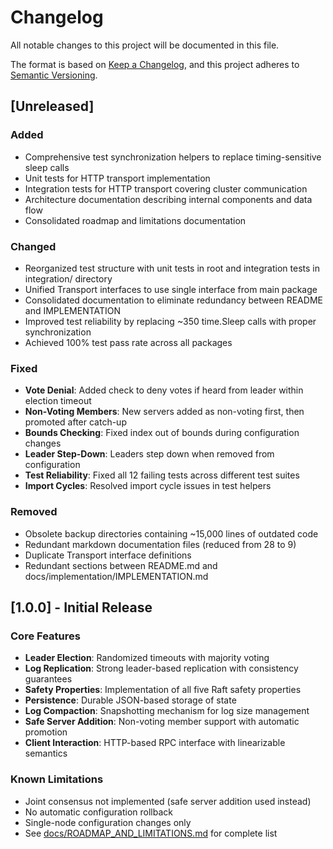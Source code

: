 # Changelog

All notable changes to this project will be documented in this file.

The format is based on [Keep a Changelog](https://keepachangelog.com/en/1.1.0/),
and this project adheres to [Semantic Versioning](https://semver.org/spec/v2.0.0.html).

## [Unreleased]

### Added
- Comprehensive test synchronization helpers to replace timing-sensitive sleep calls
- Unit tests for HTTP transport implementation
- Integration tests for HTTP transport covering cluster communication
- Architecture documentation describing internal components and data flow
- Consolidated roadmap and limitations documentation

### Changed
- Reorganized test structure with unit tests in root and integration tests in integration/ directory
- Unified Transport interfaces to use single interface from main package
- Consolidated documentation to eliminate redundancy between README and IMPLEMENTATION
- Improved test reliability by replacing ~350 time.Sleep calls with proper synchronization
- Achieved 100% test pass rate across all packages

### Fixed
- **Vote Denial**: Added check to deny votes if heard from leader within election timeout
- **Non-Voting Members**: New servers added as non-voting first, then promoted after catch-up
- **Bounds Checking**: Fixed index out of bounds during configuration changes
- **Leader Step-Down**: Leaders step down when removed from configuration
- **Test Reliability**: Fixed all 12 failing tests across different test suites
- **Import Cycles**: Resolved import cycle issues in test helpers

### Removed
- Obsolete backup directories containing ~15,000 lines of outdated code
- Redundant markdown documentation files (reduced from 28 to 9)
- Duplicate Transport interface definitions
- Redundant sections between README.md and docs/implementation/IMPLEMENTATION.md

## [1.0.0] - Initial Release

### Core Features
- **Leader Election**: Randomized timeouts with majority voting
- **Log Replication**: Strong leader-based replication with consistency guarantees
- **Safety Properties**: Implementation of all five Raft safety properties
- **Persistence**: Durable JSON-based storage of state
- **Log Compaction**: Snapshotting mechanism for log size management
- **Safe Server Addition**: Non-voting member support with automatic promotion
- **Client Interaction**: HTTP-based RPC interface with linearizable semantics

### Known Limitations
- Joint consensus not implemented (safe server addition used instead)
- No automatic configuration rollback
- Single-node configuration changes only
- See [docs/ROADMAP_AND_LIMITATIONS.md](docs/ROADMAP_AND_LIMITATIONS.md) for complete list
